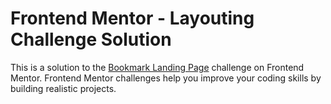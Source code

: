 # Frontend Mentor - Layouting Challenge Solution

This is a solution to the [Bookmark Landing Page](https://www.frontendmentor.io/challenges/bookmark-landing-page-5d0b588a9edda32581d29158) challenge on Frontend Mentor. Frontend Mentor challenges help you improve your coding skills by building realistic projects.
